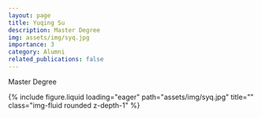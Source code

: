 ```yaml
---
layout: page
title: Yuqing Su
description: Master Degree
img: assets/img/syq.jpg
importance: 3
category: Alumni
related_publications: false
---
```




<div class="row">
    <div class="col-sm-8 mt-3 mt-md-0">
        <!-- <p>Email: syq20@m.fudan.edu.cn</p> -->
        <p>Master Degree</p>
    </div>
    <div class="col-sm-4 mt-3 mt-md-0">
        {% include figure.liquid loading="eager" path="assets/img/syq.jpg" title="" class="img-fluid rounded z-depth-1" %}
    </div>
</div>
